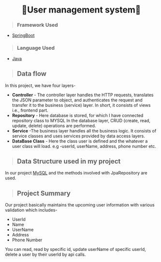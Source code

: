 <h1 align="center"> 👤User management system👤</h1>

>### Framework Used 
* [SpringBoot](javatpoint.com/spring-boot-tutorial)

>### Language Used
* [Java](https://www.java.com/en/download/help/whatis_java.html)
>## Data flow
In this project, we have four layers-
* **Controller** - The controller layer handles the HTTP requests, translates the JSON parameter to object, and authenticates the request and transfer it to the business (service) layer. In short, it consists of views i.e., frontend part.
* **Repository** - Here database is stored, for which I have connected repository class to MYSQL In the database layer, CRUD (create, read, update, delete) operations are performed.
* **Service** -The business layer handles all the business logic. It consists of service classes and uses services provided by data access layers.
* **DataBase Class** - Here the class user is defined and the whatever a user class will load. e.g -userId, userName, address, phone number etc.

>## Data Structure used in my project
In our project [MySQL](https://www.mysql.com) and the methods involved with JpaRepository are used.
>## Project Summary
Our project basically maintains the upcoming user information with various validation which includes- 
* UserId
* Name
* UserName
* Address
* Phone Number

You can read, read by specific id, update userName of specific userId, delete a user by their userId by api calls.
